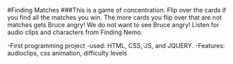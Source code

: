 #Finding Matches 
###This is a game of concentration. Flip over the cards if you find all the matches you win. The more cards you flip over that are not matches gets Bruce angry! We do not want to see Bruce angry! Listen for audio clips and characters from Finding Nemo.  

-First programming project
-used: HTML, CSS, JS, and JQUERY.
-Features: audioclips, css animation, difficulty levels

